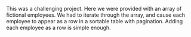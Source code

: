 This was a challenging project. Here we were provided with an array of fictional employees. We had to iterate through the array, and cause each employee to appear as a row in a sortable table with pagination. Adding each employee as a row is simple enough.
